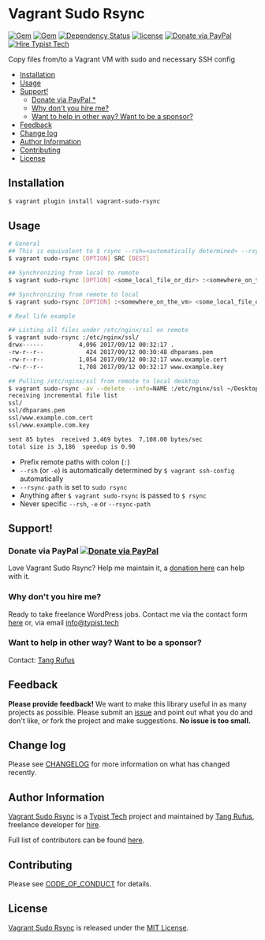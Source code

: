 # Vagrant Sudo Rsync

[![Gem](https://img.shields.io/gem/v/vagrant-sudo-rsync.svg)](https://rubygems.org/gems/vagrant-sudo-rsync)
[![Gem](https://img.shields.io/gem/dt/vagrant-sudo-rsync.svg)](https://rubygems.org/gems/vagrant-sudo-rsync)
[![Dependency Status](https://gemnasium.com/badges/github.com/TypistTech/vagrant-sudo-rsync.svg)](https://gemnasium.com/github.com/TypistTech/vagrant-sudo-rsync)
[![license](https://img.shields.io/github/license/TypistTech/vagrant-sudo-rsync.svg)](https://github.com/TypistTech/vagrant-sudo-rsync/blob/master/LICENSE)
[![Donate via PayPal](https://img.shields.io/badge/Donate-PayPal-blue.svg)](https://www.typist.tech/donate/vagrant-sudo-rsync/)
[![Hire Typist Tech](https://img.shields.io/badge/Hire-Typist%20Tech-ff69b4.svg)](https://www.typist.tech/contact/)

Copy files from/to a Vagrant VM with sudo and necessary SSH config

<!-- START doctoc generated TOC please keep comment here to allow auto update -->
<!-- DON'T EDIT THIS SECTION, INSTEAD RE-RUN doctoc TO UPDATE -->


- [Installation](#installation)
- [Usage](#usage)
- [Support!](#support)
  - [Donate via PayPal *](#donate-via-paypal-)
  - [Why don't you hire me?](#why-dont-you-hire-me)
  - [Want to help in other way? Want to be a sponsor?](#want-to-help-in-other-way-want-to-be-a-sponsor)
- [Feedback](#feedback)
- [Change log](#change-log)
- [Author Information](#author-information)
- [Contributing](#contributing)
- [License](#license)

<!-- END doctoc generated TOC please keep comment here to allow auto update -->

## Installation

```bash
$ vagrant plugin install vagrant-sudo-rsync
```

## Usage

```bash
# General
## This is equivalent to $ rsync --rsh=<automatically determined> --rsync-path='sudo rsync' [OPTION] SRC DEST
$ vagrant sudo-rsync [OPTION] SRC [DEST]

## Synchronizing from local to remote
$ vagrant sudo-rsync [OPTION] <some_local_file_or_dir> :<somewhere_on_the_vm>

## Synchronizing from remote to local
$ vagrant sudo-rsync [OPTION] :<somewhere_on_the_vm> <some_local_file_or_dir>

# Real life example

## Listing all files under /etc/nginx/ssl on remote
$ vagrant sudo-rsync :/etc/nginx/ssl/
drwx------          4,096 2017/09/12 00:32:17 .
-rw-r--r--            424 2017/09/12 00:30:48 dhparams.pem
-rw-r--r--          1,054 2017/09/12 00:32:17 www.example.cert
-rw-r--r--          1,708 2017/09/12 00:32:17 www.example.key

## Pulling /etc/nginx/ssl from remote to local desktop
$ vagrant sudo-rsync -av --delete --info=NAME :/etc/nginx/ssl ~/Desktop
receiving incremental file list
ssl/
ssl/dhparams.pem
ssl/www.example.com.cert
ssl/www.example.com.key

sent 85 bytes  received 3,469 bytes  7,108.00 bytes/sec
total size is 3,186  speedup is 0.90
```

- Prefix remote paths with colon (`:`)
- `--rsh` (or `-e`) is automatically determined by `$ vagrant ssh-config` automatically
- `--rsync-path` is set to `sudo rsync`
- Anything after `$ vagrant sudo-rsync` is passed to `$ rsync`
- Never specific `--rsh`, `-e` or `--rsync-path`

## Support!

### Donate via PayPal [![Donate via PayPal](https://img.shields.io/badge/Donate-PayPal-blue.svg)](https://www.typist.tech/donate/vagrant-sudo-rsync/)

Love Vagrant Sudo Rsync? Help me maintain it, a [donation here](https://www.typist.tech/donate/vagrant-sudo-rsync/) can help with it.

### Why don't you hire me?

Ready to take freelance WordPress jobs. Contact me via the contact form [here](https://www.typist.tech/contact/) or, via email [info@typist.tech](mailto:info@typist.tech)

### Want to help in other way? Want to be a sponsor?

Contact: [Tang Rufus](mailto:tangrufus@gmail.com)

## Feedback

**Please provide feedback!** We want to make this library useful in as many projects as possible.
Please submit an [issue](https://github.com/TypistTech/vagrant-sudo-rsync/issues/new) and point out what you do and don't like, or fork the project and make suggestions.
**No issue is too small.**

## Change log

Please see [CHANGELOG](./CHANGELOG.md) for more information on what has changed recently.

## Author Information

[Vagrant Sudo Rsync](https://github.com/TypistTech/vagrant-sudo-rsync) is a [Typist Tech](https://www.typist.tech) project and maintained by [Tang Rufus](https://twitter.com/Tangrufus), freelance developer for [hire](https://www.typist.tech/contact/).

Full list of contributors can be found [here](https://github.com/TypistTech/vagrant-sudo-rsync/graphs/contributors).

## Contributing

Please see [CODE_OF_CONDUCT](./CODE_OF_CONDUCT.md) for details.

## License

[Vagrant Sudo Rsync](https://github.com/TypistTech/vagrant-sudo-rsync) is released under the [MIT License](https://opensource.org/licenses/MIT).
